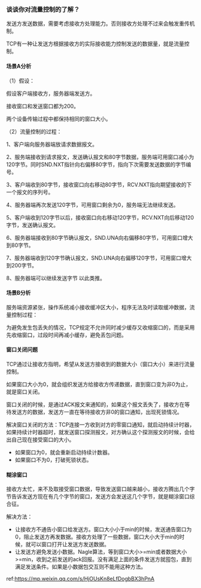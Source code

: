 ### 谈谈你对流量控制的了解？

发送方发送数据，需要考虑接收方处理能力。否则接收方处理不过来会触发重传机制。

TCP有一种让发送方根据接收方的实际接收能力控制发送的数据量，就是流量控制。



#### 场景A分析

（1）假设：

假设客户端接收方，服务器端发送方。

接收窗口和发送窗口都为200。

两个设备传输过程中都保持相同的窗口大小。

（2）流量控制的过程：

1、客户端向服务器端放请求数据报文。

2、服务端接收到请求报文，发送确认报文和80字节数据，服务端可用窗口减小为120字节。同时SND.NXT指针向右偏移80字节，指向下次需要发送数据的字节编号。

3、客户端收到80字节，接收窗口向右移动80字节，RCV.NXT指向期望接收的下一个报文的序列号。

4、服务器端再次发送120字节，可用窗口剩余为0，服务端无法继续发送。

5、客户端收到120字节以后，接收窗口向右移动120字节，RCV.NXT向后移动120字节，发送确认报文。

6、服务器端接收到80字节确认报文，SND.UNA向右偏移80字节，可用窗口增大到80字节。

7、服务器端收到120字节确认报文，SND.UNA向右偏移120字节，可用窗口增大到200字节。

8、服务器端可以继续发送字节 以此类推。



#### 场景B分析

服务端资源紧张，操作系统减小接收缓冲区大小，程序无法及时读取缓冲数据，流量控制过程：

为避免发生包丢失的情况，TCP规定不允许同时减少缓存又收缩窗口的，而是采用先收缩窗口，过段时间再减小缓存，避免丢包问题。



#### 窗口关闭问题

TCP通过让接收方指明，希望从发送方接收到的数据大小（窗口大小）来进行流量控制。

如果窗口大小为0，就会组织发送方给接收方传递数据，直到窗口变为非0为止，就是窗口关闭。

窗口关闭的时候，是通过ACK报文来通知的，如果这个报文丢失了，接收方在等待发送方的数据，发送方一直在等待接收方非0的窗口通知，出现死锁情况。



解决窗口关闭的方法：TCP连接一方收到对方的零窗口通知，就启动持续计时器，如果持续计时器超时，就发送窗口探测报文，对方确认这个探测报文的时候，会给出自己现在接受窗口的大小。

- 如果窗口为0，就会重新启动持续计数器。
- 如果窗口不为0，打破死锁状态。



#### 糊涂窗口

接收方太忙，来不及取接受窗口数据，导致发送窗口越来越小，接收方腾出几个字节告诉发送方现在有几个字节的窗口，发送方会发送这几个字节，就是糊涂窗口综合征。

解决方法：

- 让接收方不通告小窗口给发送方。窗口大小小于min的时候，发送通告窗口为0，阻止发送方再发数据。接收方处理了一些数据，窗口大小大于min的时候，就可以窗口打开让发送方发送数据。
- 让发送方避免发送小数据。Nagle算法，等到窗口大小>=min或者数据大小>=min，收到之前发送的ack回报。没有满足上面的条件发送方就囤包，直到满足发送条件。如果是小数据包交互则不能用这种方法。



ref:https://mp.weixin.qq.com/s/HjOUsKn8eLfDogbBX3hPnA
